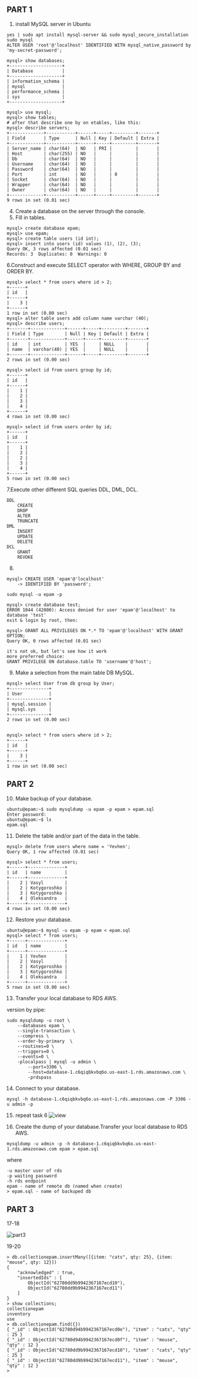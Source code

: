## PART 1

1. install MySQL server in Ubuntu
```
yes | sudo apt install mysql-server && sudo mysql_secure_installation
sudo mysql
ALTER USER 'root'@'localhost' IDENTIFIED WITH mysql_native_password by 'my-secret-password';

mysql> show databases;
+--------------------+
| Database           |
+--------------------+
| information_schema |
| mysql              |
| performance_schema |
| sys                |
+--------------------+

mysql> use mysql;
mysql> show tables;
# after that describe one by on etables, like this:
mysql> describe servers;
+-------------+-----------+------+-----+---------+-------+
| Field       | Type      | Null | Key | Default | Extra |
+-------------+-----------+------+-----+---------+-------+
| Server_name | char(64)  | NO   | PRI |         |       |
| Host        | char(255) | NO   |     |         |       |
| Db          | char(64)  | NO   |     |         |       |
| Username    | char(64)  | NO   |     |         |       |
| Password    | char(64)  | NO   |     |         |       |
| Port        | int       | NO   |     | 0       |       |
| Socket      | char(64)  | NO   |     |         |       |
| Wrapper     | char(64)  | NO   |     |         |       |
| Owner       | char(64)  | NO   |     |         |       |
+-------------+-----------+------+-----+---------+-------+
9 rows in set (0.01 sec)
```

4. Create a database on the server through the console. 
5. Fill in tables.

```
mysql> create database epam;
mysql> use epam;
mysql> create table users (id int);
mysql> insert into users (id) values (1), (2), (3);
Query OK, 3 rows affected (0.01 sec)
Records: 3  Duplicates: 0  Warnings: 0
```

6.Construct and execute SELECT operator with WHERE, GROUP BY and ORDER BY. 
```
mysql> select * from users where id > 2;
+------+
| id   |
+------+
|    3 |
+------+
1 row in set (0.00 sec)
mysql> alter table users add column name varchar (40);
mysql> describe users;
+-------+-------------+------+-----+---------+-------+
| Field | Type        | Null | Key | Default | Extra |
+-------+-------------+------+-----+---------+-------+
| id    | int         | YES  |     | NULL    |       |
| name  | varchar(40) | YES  |     | NULL    |       |
+-------+-------------+------+-----+---------+-------+
2 rows in set (0.00 sec)

mysql> select id from users group by id;
+------+
| id   |
+------+
|    1 |
|    2 |
|    3 |
|    4 |
+------+
4 rows in set (0.00 sec)

mysql> select id from users order by id;
+------+
| id   |
+------+
|    1 |
|    2 |
|    2 |
|    3 |
|    4 |
+------+
5 rows in set (0.00 sec)
```

7.Execute other different SQL queries DDL, DML, DCL.

```
DDL
    CREATE
    DROP
    ALTER
    TRUNCATE
DML
    INSERT
    UPDATE
    DELETE
DCL
    GRANT
    REVOKE
```
8.

```
mysql> CREATE USER 'epam'@'localhost'
    -> IDENTIFIED BY 'password';

sudo mysql -u epam -p

mysql> create database test;
ERROR 1044 (42000): Access denied for user 'epam'@'localhost' to database 'test'
exit & login by root, then:

mysql> GRANT ALL PRIVILEGES ON *.* TO 'epam'@'localhost' WITH GRANT OPTION;
Query OK, 0 rows affected (0.01 sec)

it's not ok, but let's see how it work
more preferred choice:
GRANT PRIVILEGE ON database.table TO 'username'@'host';
```
9. Make a selection from the main table DB MySQL.
```
mysql> select User from db group by User;
+---------------+
| User          |
+---------------+
| mysql.session |
| mysql.sys     |
+---------------+
2 rows in set (0.00 sec)


mysql> select * from users where id > 2;
+------+
| id   |
+------+
|    3 |
+------+
1 row in set (0.00 sec)

```

## PART 2
10. Make backup of your database. 
```
ubuntu@epam:~$ sudo mysqldump -u epam -p epam > epam.sql
Enter password: 
ubuntu@epam:~$ ls
epam.sql
```

11. Delete the table and/or part of the data in the table. 

```
mysql> delete from users where name = 'Yevhen'; 
Query OK, 1 row affected (0.01 sec) 

mysql> select * from users;
+------+--------------+
| id   | name         |
+------+--------------+
|    2 | Vasyl        |
|    2 | Kotygoroshko |
|    3 | Kotygoroshko |
|    4 | Oleksandra   |
+------+--------------+
4 rows in set (0.00 sec)

```

12. Restore your database.
```
ubuntu@epam:~$ mysql -u epam -p epam < epam.sql
mysql> select * from users;
+------+--------------+
| id   | name         |
+------+--------------+
|    1 | Yevhen       |
|    2 | Vasyl        |
|    2 | Kotygoroshko |
|    3 | Kotygoroshko |
|    4 | Oleksandra   |
+------+--------------+
5 rows in set (0.00 sec)
```

13. Transfer your local database to RDS AWS. 

version by pipe:

```
sudo mysqldump -u root \
    --databases epam \
    --single-transaction \
    --compress \
    --order-by-primary  \
    --routines=0 \
    --triggers=0 \
    --events=0 \
    -plocalpass | mysql -u admin \
        --port=3306 \
        --host=database-1.c6qiqbkvbq6o.us-east-1.rds.amazonaws.com \
        -prdspass
```
14. Connect to your database.  

```
mysql -h database-1.c6qiqbkvbq6o.us-east-1.rds.amazonaws.com -P 3306 -u admin -p
```

15. repeat task 6
![view](https://raw.githubusercontent.com/3u128/DevOps_online_Kyiv_2022Q1/main/m7/20220508_20h40m49s_grim.png)


16. Create the dump of your database.Transfer your local database to RDS AWS. 


```
mysqldump -u admin -p -h database-1.c6qiqbkvbq6o.us-east-1.rds.amazonaws.com epam > epam.sql
```
where

```
-u master user of rds
-p waiting password
-h rds endpoint
epam - name of remote db (named when create)
> epam.sql - name of backuped db
```

## PART 3
17-18


![part3](https://raw.githubusercontent.com/3u128/DevOps_online_Kyiv_2022Q1/main/m7/20220805-part3.png)

19-20

```
> db.collectionepam.insertMany([{item: "cats", qty: 25}, {item: "mouse", qty: 12}])
{
	"acknowledged" : true,
	"insertedIds" : [
		ObjectId("62780dd9b9942367167ecd10"),
		ObjectId("62780dd9b9942367167ecd11")
	]
}
> show collections;
collectionepam
inventory
use
> db.collectionepam.find({})
{ "_id" : ObjectId("62780d94b9942367167ecd0e"), "item" : "cats", "qty" : 25 }
{ "_id" : ObjectId("62780d94b9942367167ecd0f"), "item" : "mouse", "qty" : 12 }
{ "_id" : ObjectId("62780dd9b9942367167ecd10"), "item" : "cats", "qty" : 25 }
{ "_id" : ObjectId("62780dd9b9942367167ecd11"), "item" : "mouse", "qty" : 12 }
>
```
